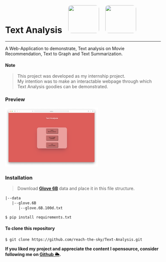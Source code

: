<h1>Text Analysis &nbsp; <img src="https://cdn.questionpro.com/userimages/site_media/text-analysis.png" width="100" height="90" style="border-radius: 10px"/>  &nbsp; <img src="https://upload.wikimedia.org/wikipedia/commons/thumb/c/c3/Python-logo-notext.svg/1200px-Python-logo-notext.svg.png" width ="100" height="90px" style="border-radius: 10px"/></h1>

---

A Web-Application to demonstrate, Text analysis on Movie Recommendation, Text to Graph and Text Summarization.

#### Note

> This project was developed as my internship project. <br>
> My intention was to make an interactable webpage through which Text Analysis goodies can be demonstrated. <br>

### Preview

<img src="images/HomePage.png" width="300" alt="Home Page (images/)"/>

### Installation
> Download __[Glove 6B](https://nlp.stanford.edu/data/glove.6B.zip)__ data and place it in this file structure.
```
|--data
   |--glove.6B
      |--glove.6B.100d.txt
```

```
$ pip install requirements.txt
```

#### To clone this repository
```
$ git clone https://github.com/reach-the-sky/Text-Analysis.git
```

<b>If you liked my project and appreciate the content I opensource, consider following me on [Github 🌥](https://github.com/reach-the-sky).</b>
